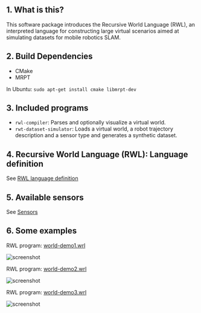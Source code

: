## 1. What is this?


This software package introduces the Recursive World Language (RWL), an interpreted language for constructing large virtual scenarios aimed at simulating datasets for mobile robotics SLAM. 

## 2. Build Dependencies
  * CMake
  * MRPT

In Ubuntu: 
`sudo apt-get install cmake libmrpt-dev`

##  3. Included programs
 * `rwl-compiler`: Parses and optionally visualize a virtual world.
 * `rwt-dataset-simulator`: Loads a virtual world, a robot trajectory description and a sensor type and generates a synthetic dataset.


## 4. Recursive World Language (RWL): Language definition 
 
See [RWL language definition](https://github.com/jlblancoc/recursive-world-toolkit/wiki/RWL-language-definition)

## 5. Available sensors 
 
See [Sensors](https://github.com/jlblancoc/recursive-world-toolkit/wiki/Sensors)


## 6. Some examples

RWL program: [world-demo1.wrl](https://github.com/jlblancoc/recursive-world-toolkit/blob/master/demos/world-demo1.rwl)

![screenshot](https://raw.githubusercontent.com/jlblancoc/recursive-world-toolkit/master/demos/world-demo1.png)

RWL program: [world-demo2.wrl](https://github.com/jlblancoc/recursive-world-toolkit/blob/master/demos/world-demo2.rwl)

![screenshot](https://raw.githubusercontent.com/jlblancoc/recursive-world-toolkit/master/demos/world-demo2.png)

RWL program: [world-demo3.wrl](https://github.com/jlblancoc/recursive-world-toolkit/blob/master/demos/world-demo3.rwl)

![screenshot](https://raw.githubusercontent.com/jlblancoc/recursive-world-toolkit/master/demos/world-demo3.png)
